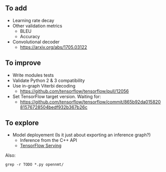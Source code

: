 ## To add

* Learning rate decay
* Other validation metrics
  * BLEU
  * Accuracy
* Convolutional decoder
  * https://arxiv.org/abs/1705.03122

## To improve

* Write modules tests
* Validate Python 2 & 3 compatibility
* Use in-graph Viterbi decoding
  * https://github.com/tensorflow/tensorflow/pull/12056
* Set TensorFlow target version. Waiting for:
  * https://github.com/tensorflow/tensorflow/commit/865b92da01582081576728504bedf932b367b26c

## To explore

* Model deployement (Is it just about exporting an inference graph?)
  * Inference from the C++ API
  * [TensorFlow Serving](https://www.tensorflow.org/serving/)

Also:

```
grep -r TODO *.py opennmt/
```
